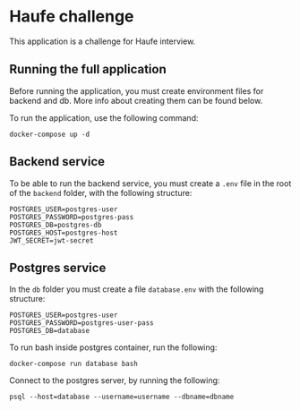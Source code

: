 # Haufe challenge
This application is a challenge for Haufe interview.

## Running the full application
Before running the application, you must create environment files for backend and db. More info about creating them can be found below.

To run the application, use the following command:

`docker-compose up -d`

## Backend service
To be able to run the backend service, you must create a `.env` file in the root of the `backend` folder, with the following structure:
```
POSTGRES_USER=postgres-user
POSTGRES_PASSWORD=postgres-pass
POSTGRES_DB=postgres-db
POSTGRES_HOST=postgres-host
JWT_SECRET=jwt-secret
```

## Postgres service
In the `db` folder you must create a file `database.env` with the following structure:

```
POSTGRES_USER=postgres-user
POSTGRES_PASSWORD=postgres-user-pass
POSTGRES_DB=database
```

To run bash inside postgres container, run the following:

`docker-compose run database bash`

Connect to the postgres server, by running the following:

`psql --host=database --username=username --dbname=dbname`
